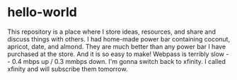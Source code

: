 # hello-world
This repository is a place where I store ideas, resources, and share and discuss things with others.
I had home-made power bar containing coconut, apricot, date, and almond. They are much better than any power bar I have purchased at the store. And it is so easy to make!
Webpass is terribly slow -- 0.4 mbps up / 0.3 mmbps down. I'm gonna switch back to xfinity.
I called xfinity and will subscribe them tomorrow.
